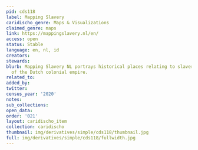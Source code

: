 ```yaml
---
pid: cds118
label: Mapping Slavery
caridischo_genre: Maps & Visualizations
claimed_genre: maps
link: https://mappingslavery.nl/en/
access: open
status: Stable
language: en, nl, id
creators:
stewards:
blurb: Mapping Slavery NL portrays historical places relating to slavery on the map
  of the Dutch colonial empire.
related_to:
added_by:
twitter:
census_year: '2020'
notes:
sub_collections:
open_data:
order: '021'
layout: caridischo_item
collection: caridischo
thumbnail: img/derivatives/simple/cds118/thumbnail.jpg
full: img/derivatives/simple/cds118/fullwidth.jpg
---
```

